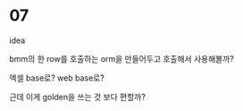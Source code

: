# 07

idea

bmm의 한 row를 호출하는 orm을 만들어두고 호출해서 사용해볼까?

엑셀 base로? web base로?

근데 이게 golden을 쓰는 것 보다 편할까?

